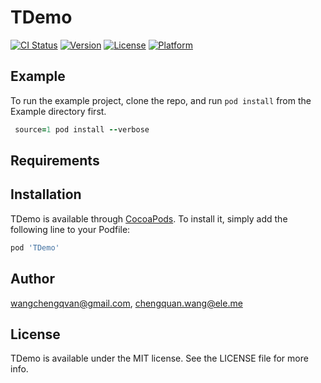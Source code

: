 # TDemo

[![CI Status](http://img.shields.io/travis/wangchengqvan@gmail.com/TDemo.svg?style=flat)](https://travis-ci.org/wangchengqvan@gmail.com/TDemo)
[![Version](https://img.shields.io/cocoapods/v/TDemo.svg?style=flat)](http://cocoapods.org/pods/TDemo)
[![License](https://img.shields.io/cocoapods/l/TDemo.svg?style=flat)](http://cocoapods.org/pods/TDemo)
[![Platform](https://img.shields.io/cocoapods/p/TDemo.svg?style=flat)](http://cocoapods.org/pods/TDemo)

## Example

To run the example project, clone the repo, and run `pod install` from the Example directory first.

```ruby
 source=1 pod install --verbose
```

## Requirements

## Installation

TDemo is available through [CocoaPods](http://cocoapods.org). To install
it, simply add the following line to your Podfile:

```ruby
pod 'TDemo'
```

## Author

wangchengqvan@gmail.com, chengquan.wang@ele.me

## License

TDemo is available under the MIT license. See the LICENSE file for more info.
